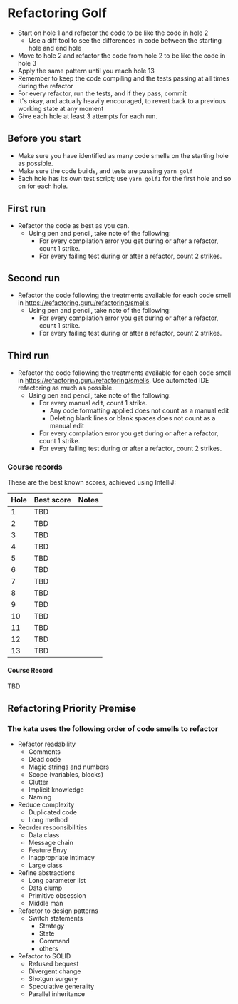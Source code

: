 # Refactoring Golf

- Start on hole 1 and refactor the code to be like the code in hole 2
  - Use a diff tool to see the differences in code between the starting hole and end hole
- Move to hole 2 and refactor the code from hole 2 to be like the code in hole 3
- Apply the same pattern until you reach hole 13
- Remember to keep the code compiling and the tests passing at all times during the refactor
- For every refactor, run the tests, and if they pass, commit
- It's okay, and actually heavily encouraged, to revert back to a previous working state at any moment
- Give each hole at least 3 attempts for each run.

## Before you start

- Make sure you have identified as many code smells on the starting hole as possible.
- Make sure the code builds, and tests are passing `yarn golf`
- Each hole has its own test script; use `yarn golf1` for the first hole and so on for each hole.

## First run

- Refactor the code as best as you can.
  - Using pen and pencil, take note of the following:
    - For every compilation error you get during or after a refactor, count 1 strike.
    - For every failing test during or after a refactor, count 2 strikes.

## Second run

- Refactor the code following the treatments available for each code smell in <https://refactoring.guru/refactoring/smells>.
  - Using pen and pencil, take note of the following:
    - For every compilation error you get during or after a refactor, count 1 strike.
    - For every failing test during or after a refactor, count 2 strikes.

## Third run

- Refactor the code following the treatments available for each code smell in <https://refactoring.guru/refactoring/smells>. Use automated IDE refactoring as much as possible.
  - Using pen and pencil, take note of the following:
    - For every manual edit, count 1 strike.
      - Any code formatting applied does not count as a manual edit
      - Deleting blank lines or blank spaces does not count as a manual edit
    - For every compilation error you get during or after a refactor, count 1 strike.
    - For every failing test during or after a refactor, count 2 strikes.

### Course records

These are the best known scores, achieved using IntelliJ:

| Hole | Best score | Notes |
| ---- | ---------- | ----- |
| 1    | TBD        |       |
| 2    | TBD        |       |
| 3    | TBD        |       |
| 4    | TBD        |       |
| 5    | TBD        |       |
| 6    | TBD        |       |
| 7    | TBD        |       |
| 8    | TBD        |       |
| 9    | TBD        |       |
| 10   | TBD        |       |
| 11   | TBD        |       |
| 12   | TBD        |       |
| 13   | TBD        |       |

#### Course Record

TBD

## Refactoring Priority Premise

### The kata uses the following order of code smells to refactor

- Refactor readability
  - Comments
  - Dead code
  - Magic strings and numbers
  - Scope (variables, blocks)
  - Clutter
  - Implicit knowledge
  - Naming
- Reduce complexity
  - Duplicated code
  - Long method
- Reorder responsibilities
  - Data class
  - Message chain
  - Feature Envy
  - Inappropriate Intimacy
  - Large class
- Refine abstractions
  - Long parameter list
  - Data clump
  - Primitive obsession
  - Middle man
- Refactor to design patterns
  - Switch statements
    - Strategy
    - State
    - Command
    - others
- Refactor to SOLID
  - Refused bequest
  - Divergent change
  - Shotgun surgery
  - Speculative generality
  - Parallel inheritance
